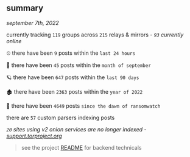 
## summary
_september 7th, 2022_

currently tracking `119` groups across `215` relays & mirrors - _`93` currently online_

⏲ there have been `9` posts within the `last 24 hours`

🦈 there have been `45` posts within the `month of september`

🪐 there have been `647` posts within the `last 90 days`

🏚 there have been `2363` posts within the `year of 2022`

🦕 there have been `4649` posts `since the dawn of ransomwatch`

there are `57` custom parsers indexing posts

_`20` sites using v2 onion services are no longer indexed - [support.torproject.org](https://support.torproject.org/onionservices/v2-deprecation/)_

> see the project [README](https://github.com/joshhighet/ransomwatch#ransomwatch--) for backend technicals
